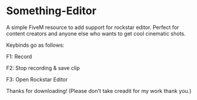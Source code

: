 # Something-Editor
A simple FiveM resource to add support for rockstar editor. Perfect for content creators and anyone else who wants to get cool cinematic shots.

Keybinds go as follows:

F1: Record

F2: Stop recording & save clip

F3: Open Rockstar Editor

Thanks for downloading! 
(Please don't take creadit for my work thank you.) 
